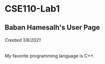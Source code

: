 # CSE110-Lab1
## Baban Hamesalh's User Page
###### Created 1/8/2021

My favorite programming language is C++.

